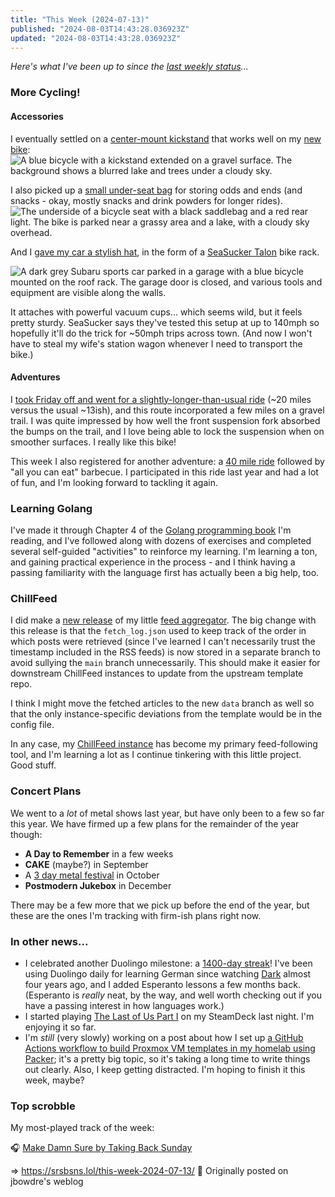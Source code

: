 ```yaml
---
title: "This Week (2024-07-13)"
published: "2024-08-03T14:43:28.036923Z"
updated: "2024-08-03T14:43:28.036923Z"
---
```


*Here's what I've been up to since the [last weekly status](/this-week-2024-07-06/)...*

### More Cycling!

#### Accessories

I eventually settled on a [center-mount kickstand](https://www.amazon.com/dp/B00DYFS3N4) that works well on my [new bike](/new-ride/): ![A blue bicycle with a kickstand extended on a gravel surface. The background shows a blurred lake and trees under a cloudy sky.](https://bear-images.sfo2.cdn.digitaloceanspaces.com/srsbsnslol-1722696100.jpg)

I also picked up a [small under-seat bag](https://www.amazon.com/dp/B0CLKNJ3HZ) for storing odds and ends (and snacks - okay, mostly snacks and drink powders for longer rides). ![The underside of a bicycle seat with a black saddlebag and a red rear light. The bike is parked near a grassy area and a lake, with a cloudy sky overhead.](https://bear-images.sfo2.cdn.digitaloceanspaces.com/srsbsnslol-1722696128.jpg)

And I [gave my car a stylish hat](https://social.lol/@jbowdre/112781113729255106), in the form of a [SeaSucker Talon](https://www.seasucker.com/collections/bike/products/talon) bike rack.

![A dark grey Subaru sports car parked in a garage with a blue bicycle mounted on the roof rack. The garage door is closed, and various tools and equipment are visible along the walls.](https://bear-images.sfo2.cdn.digitaloceanspaces.com/srsbsnslol-1722696150.jpg)

It attaches with powerful vacuum cups... which seems wild, but it feels pretty sturdy. SeaSucker says they've tested this setup at up to 140mph so hopefully it'll do the trick for ~50mph trips across town. (And now I won't have to steal my wife's station wagon whenever I need to transport the bike.)

#### Adventures

I [took Friday off and went for a slightly-longer-than-usual ride](/mental-health-gravel-ride-day/) (~20 miles versus the usual ~13ish), and this route incorporated a few miles on a gravel trail. I was quite impressed by how well the front suspension fork absorbed the bumps on the trail, and I love being able to lock the suspension when on smoother surfaces. I really like this bike!

This week I also registered for another adventure: a [40 mile ride](https://www.springcity.org/century) followed by "all you can eat" barbecue. I participated in this ride last year and had a lot of fun, and I'm looking forward to tackling it again.

### Learning Golang

I've made it through Chapter 4 of the [Golang programming book](https://openlibrary.org/works/OL38409851W/Go_Programming_-_From_Beginner_to_Professional) I'm reading, and I've followed along with dozens of exercises and completed several self-guided "activities" to reinforce my learning. I'm learning a ton, and gaining practical experience in the process - and I think having a passing familiarity with the language first has actually been a big help, too.

### ChillFeed

I did make a [new release](https://github.com/chillfeed/chillfeed/releases/tag/v1.1.0) of my little [feed aggregator](https://github.com/chillfeed/chillfeed). The big change with this release is that the `fetch_log.json` used to keep track of the order in which posts were retrieved (since I've learned I can't necessarily trust the timestamp included in the RSS feeds) is now stored in a separate branch to avoid sullying the `main` branch unnecessarily. This should make it easier for downstream ChillFeed instances to update from the upstream template repo.

I think I might move the fetched articles to the new `data` branch as well so that the only instance-specific deviations from the template would be in the config file.

In any case, my [ChillFeed instance](https://chillfeed.jbowdre.lol/) has become my primary feed-following tool, and I'm learning a lot as I continue tinkering with this little project. Good stuff.

### Concert Plans

We went to a *lot* of metal shows last year, but have only been to a few so far this year. We have firmed up a few plans for the remainder of the year though:

- **A Day to Remember** in a few weeks
- **CAKE** (maybe?) in September
- A [3 day metal festival](https://www.furnacefest.us/) in October
- **Postmodern Jukebox** in December

There may be a few more that we pick up before the end of the year, but these are the ones I'm tracking with firm-ish plans right now.

### In other news...

- I celebrated another Duolingo milestone: a [1400-day streak](https://social.lol/@jbowdre/112769174766129159)! I've been using Duolingo daily for learning German since watching [Dark](https://www.imdb.com/title/tt5753856/) almost four years ago, and I added Esperanto lessons a few months back. (Esperanto is *really* neat, by the way, and well worth checking out if you have a passing interest in how languages work.)
- I started playing [The Last of Us Part I](https://store.steampowered.com/app/1888930/The_Last_of_Us_Part_I/) on my SteamDeck last night. I'm enjoying it so far.
- I'm *still* (very slowly) working on a post about how I set up [a GitHub Actions workflow to build Proxmox VM templates in my homelab using Packer](https://social.lol/@jbowdre/112598536881790346); it's a pretty big topic, so it's taking a long time to write things out clearly. Also, I keep getting distracted. I'm hoping to finish it this week, maybe?

### Top scrobble

My most-played track of the week:

🎧 [Make Damn Sure by Taking Back Sunday](https://musicthread.app/link/2jDBMHu8EDvo7oQe5whj3FbREeW)

=> https://srsbsns.lol/this-week-2024-07-13/ 📡 Originally posted on jbowdre's weblog